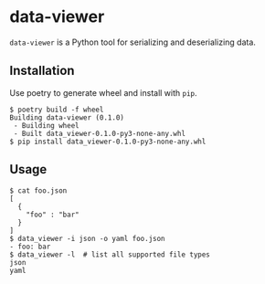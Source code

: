 # data-viewer

`data-viewer` is a Python tool for serializing and deserializing data.

## Installation

Use poetry to generate wheel and install with `pip`.

```console
$ poetry build -f wheel
Building data-viewer (0.1.0)
 - Building wheel
 - Built data_viewer-0.1.0-py3-none-any.whl
$ pip install data_viewer-0.1.0-py3-none-any.whl
```

## Usage

```console
$ cat foo.json
[
  {
    "foo" : "bar"
  }
]
$ data_viewer -i json -o yaml foo.json
- foo: bar
$ data_viewer -l  # list all supported file types
json
yaml
```

